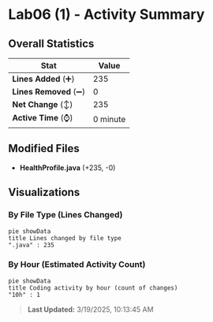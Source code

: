 # Lab06 (1) - Activity Summary 

## Overall Statistics

| Stat                   | Value                                                             |
| ---------------------- | ----------------------------------------------------------------- |
| **Lines Added** (➕)   | 235                                          |
| **Lines Removed** (➖) | 0                                        |
| **Net Change** (↕)    | 235                |
| **Active Time** (⌚)   | 0 minute |


## Modified Files
- **HealthProfile.java** (+235, -0)

## Visualizations

### By File Type (Lines Changed)

```mermaid
pie showData
title Lines changed by file type
".java" : 235
```

### By Hour (Estimated Activity Count)

```mermaid
pie showData
title Coding activity by hour (count of changes)
"10h" : 1
```


> **Last Updated:** 3/19/2025, 10:13:45 AM